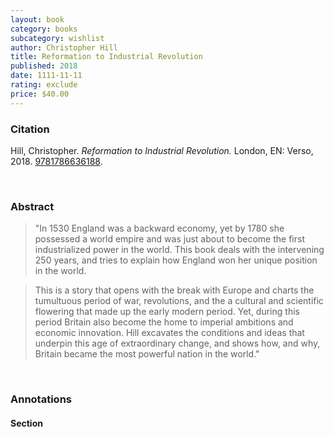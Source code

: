 ```yaml
---
layout: book
category: books
subcategory: wishlist
author: Christopher Hill
title: Reformation to Industrial Revolution
published: 2018
date: 1111-11-11
rating: exclude
price: $40.00
---
```


### Citation

Hill, Christopher. *Reformation to Industrial Revolution.* London, EN: Verso, 2018. [9781786636188](https://www.versobooks.com/en-ca/products/674-reformation-to-industrial-revolution).

<br>

### Abstract

> "In 1530 England was a backward economy, yet by 1780 she possessed a world empire and was just about to become the first industrialized power in the world. This book deals with the intervening 250 years, and tries to explain how England won her unique position in the world.

> This is a story that opens with the break with Europe and charts the tumultuous period of war, revolutions, and the a cultural and scientific flowering that made up the early modern period. Yet, during this period Britain also become the home to imperial ambitions and economic innovation. Hill excavates the conditions and ideas that underpin this age of extraordinary change, and shows how, and why, Britain became the most powerful nation in the world."

<br>

### Annotations

#### Section

<br>
